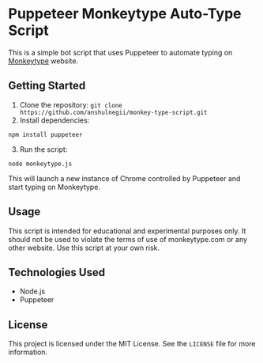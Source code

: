 # Puppeteer Monkeytype Auto-Type Script

This is a simple bot script that uses Puppeteer to automate typing on [Monkeytype](https://monkeytype.com/) website.

## Getting Started

1. Clone the repository: `git clone https://github.com/anshulnegii/monkey-type-script.git`
2. Install dependencies: 
```
npm install puppeteer
```
3. Run the script:
```
node monkeytype.js
```
This will launch a new instance of Chrome controlled by Puppeteer and start typing on Monkeytype.

## Usage

This script is intended for educational and experimental purposes only. It should not be used to violate the terms of use of monkeytype.com or any other website. Use this script at your own risk.

## Technologies Used

- Node.js
- Puppeteer

## License

This project is licensed under the MIT License. See the `LICENSE` file for more information.
